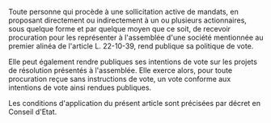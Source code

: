 Toute personne qui procède à une sollicitation active de mandats, en proposant directement ou indirectement à un ou plusieurs actionnaires, sous quelque forme et par quelque moyen que ce soit, de recevoir procuration pour les représenter à l'assemblée d'une société mentionnée au premier alinéa de l'article L. 22-10-39, rend publique sa politique de vote.

Elle peut également rendre publiques ses intentions de vote sur les projets de résolution présentés à l'assemblée. Elle exerce alors, pour toute procuration reçue sans instructions de vote, un vote conforme aux intentions de vote ainsi rendues publiques.

Les conditions d'application du présent article sont précisées par décret en Conseil d'Etat.
